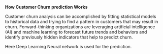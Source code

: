 **How Customer Churn prediction Works**



Customer churn analysis can be accomplished by fitting statistical models to historical data and trying to find a pattern in customers that may result in churn. Forward-thinking organizations are leveraging artificial intelligence (AI) and machine learning to forecast future trends and behaviors and identify previously hidden indicators that help to predict churn.


Here Deep Learning Neural network is used for the prediction.
